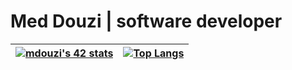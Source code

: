 <h1>Med Douzi | software developer</h1> 

|[![mdouzi's 42 stats](https://badge.mediaplus.ma/levi/mdouzi)](https://github.com/oakoudad/badge42)|[![Top Langs](https://github-readme-stats.vercel.app/api/top-langs/?username=meddouzi&theme=radical)](https://github.com/anuraghazra/github-readme-stats)|
|:---:|:---:|



<!--
**meddouzi/meddouzi** is a ✨ _special_ ✨ repository because its `README.md` (this file) appears on your GitHub profile.

Here are some ideas to get you started:

- 🔭 I’m currently working on ...
- 🌱 I’m currently learning ...
- 👯 I’m looking to collaborate on ...
- 🤔 I’m looking for help with ...
- 💬 Ask me about ...
- 📫 How to reach me: ...
- 😄 Pronouns: ...
- ⚡ Fun fact: ...
-->
